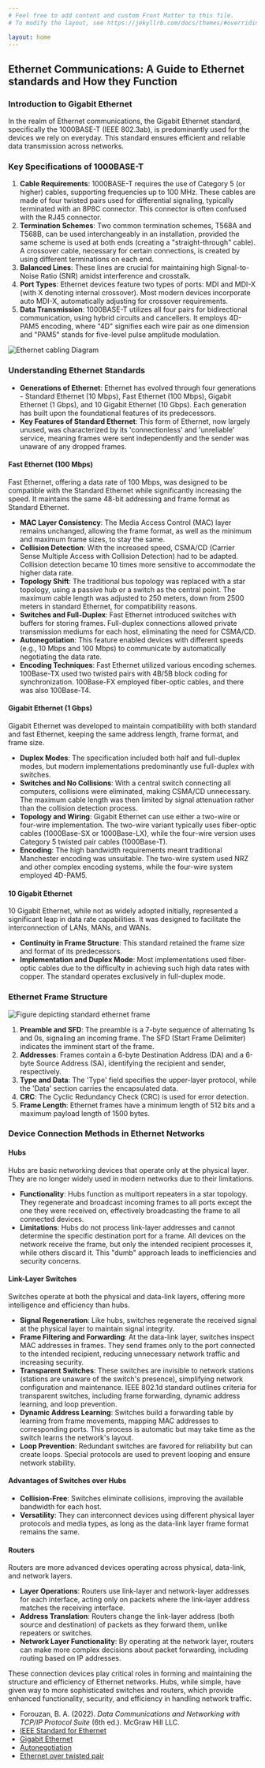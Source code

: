 ```yaml
---
# Feel free to add content and custom Front Matter to this file.
# To modify the layout, see https://jekyllrb.com/docs/themes/#overriding-theme-defaults

layout: home
---
```


## Ethernet Communications: A Guide to Ethernet standards and How they Function

### Introduction to Gigabit Ethernet
In the realm of Ethernet communications, the Gigabit Ethernet standard, specifically the 1000BASE-T (IEEE 802.3ab), is predominantly used for the devices we rely on everyday. This standard ensures efficient and reliable data transmission across networks.

### Key Specifications of 1000BASE-T
1. **Cable Requirements**: 1000BASE-T requires the use of Category 5 (or higher) cables, supporting frequencies up to 100 MHz. These cables are made of four twisted pairs used for differential signaling, typically terminated with an 8P8C connector. This connector is often confused with the RJ45 connector.
2. **Termination Schemes**: Two common termination schemes, T568A and T568B, can be used interchangeably in an installation, provided the same scheme is used at both ends (creating a "straight-through" cable). A crossover cable, necessary for certain connections, is created by using different terminations on each end.
3. **Balanced Lines**: These lines are crucial for maintaining high Signal-to-Noise Ratio (SNR) amidst interference and crosstalk.
4. **Port Types**: Ethernet devices feature two types of ports: MDI and MDI-X (with X denoting internal crossover). Most modern devices incorporate auto MDI-X, automatically adjusting for crossover requirements.
5. **Data Transmission**: 1000BASE-T utilizes all four pairs for bidirectional communication, using hybrid circuits and cancellers. It employs 4D-PAM5 encoding, where "4D" signifies each wire pair as one dimension and "PAM5" stands for five-level pulse amplitude modulation.

![Ethernet cabling Diagram](imgs/ETHCABLES.jpg)

### Understanding Ethernet Standards
- **Generations of Ethernet**: Ethernet has evolved through four generations - Standard Ethernet (10 Mbps), Fast Ethernet (100 Mbps), Gigabit Ethernet (1 Gbps), and 10 Gigabit Ethernet (10 Gbps). Each generation has built upon the foundational features of its predecessors.
- **Key Features of Standard Ethernet**: This form of Ethernet, now largely unused, was characterized by its 'connectionless' and 'unreliable' service, meaning frames were sent independently and the sender was unaware of any dropped frames.
#### Fast Ethernet (100 Mbps)
Fast Ethernet, offering a data rate of 100 Mbps, was designed to be compatible with the Standard Ethernet while significantly increasing the speed. It maintains the same 48-bit addressing and frame format as Standard Ethernet.

- **MAC Layer Consistency**: The Media Access Control (MAC) layer remains unchanged, allowing the frame format, as well as the minimum and maximum frame sizes, to stay the same.
- **Collision Detection**: With the increased speed, CSMA/CD (Carrier Sense Multiple Access with Collision Detection) had to be adapted. Collision detection became 10 times more sensitive to accommodate the higher data rate.
- **Topology Shift**: The traditional bus topology was replaced with a star topology, using a passive hub or a switch as the central point. The maximum cable length was adjusted to 250 meters, down from 2500 meters in standard Ethernet, for compatibility reasons.
- **Switches and Full-Duplex**: Fast Ethernet introduced switches with buffers for storing frames. Full-duplex connections allowed private transmission mediums for each host, eliminating the need for CSMA/CD.
- **Autonegotiation**: This feature enabled devices with different speeds (e.g., 10 Mbps and 100 Mbps) to communicate by automatically negotiating the data rate.
- **Encoding Techniques**: Fast Ethernet utilized various encoding schemes. 100Base-TX used two twisted pairs with 4B/5B block coding for synchronization. 100Base-FX employed fiber-optic cables, and there was also 100Base-T4.

#### Gigabit Ethernet (1 Gbps)
Gigabit Ethernet was developed to maintain compatibility with both standard and fast Ethernet, keeping the same address length, frame format, and frame size.

- **Duplex Modes**: The specification included both half and full-duplex modes, but modern implementations predominantly use full-duplex with switches.
- **Switches and No Collisions**: With a central switch connecting all computers, collisions were eliminated, making CSMA/CD unnecessary. The maximum cable length was then limited by signal attenuation rather than the collision detection process.
- **Topology and Wiring**: Gigabit Ethernet can use either a two-wire or four-wire implementation. The two-wire variant typically uses fiber-optic cables (1000Base-SX or 1000Base-LX), while the four-wire version uses Category 5 twisted pair cables (1000Base-T).
- **Encoding**: The high bandwidth requirements meant traditional Manchester encoding was unsuitable. The two-wire system used NRZ and other complex encoding systems, while the four-wire system employed 4D-PAM5.

#### 10 Gigabit Ethernet
10 Gigabit Ethernet, while not as widely adopted initially, represented a significant leap in data rate capabilities. It was designed to facilitate the interconnection of LANs, MANs, and WANs.

- **Continuity in Frame Structure**: This standard retained the frame size and format of its predecessors.
- **Implementation and Duplex Mode**: Most implementations used fiber-optic cables due to the difficulty in achieving such high data rates with copper. The standard operates exclusively in full-duplex mode.

### Ethernet Frame Structure
![Figure depicting standard ethernet frame](imgs/ETHFRAME.jpg)
1. **Preamble and SFD**: The preamble is a 7-byte sequence of alternating 1s and 0s, signaling an incoming frame. The SFD (Start Frame Delimiter) indicates the imminent start of the frame.
2. **Addresses**: Frames contain a 6-byte Destination Address (DA) and a 6-byte Source Address (SA), identifying the recipient and sender, respectively.
3. **Type and Data**: The 'Type' field specifies the upper-layer protocol, while the 'Data' section carries the encapsulated data.
4. **CRC**: The Cyclic Redundancy Check (CRC) is used for error detection.
5. **Frame Length**: Ethernet frames have a minimum length of 512 bits and a maximum payload length of 1500 bytes.

### Device Connection Methods in Ethernet Networks

#### Hubs
Hubs are basic networking devices that operate only at the physical layer. They are no longer widely used in modern networks due to their limitations.

- **Functionality**: Hubs function as multiport repeaters in a star topology. They regenerate and broadcast incoming frames to all ports except the one they were received on, effectively broadcasting the frame to all connected devices.
- **Limitations**: Hubs do not process link-layer addresses and cannot determine the specific destination port for a frame. All devices on the network receive the frame, but only the intended recipient processes it, while others discard it. This "dumb" approach leads to inefficiencies and security concerns.

#### Link-Layer Switches
Switches operate at both the physical and data-link layers, offering more intelligence and efficiency than hubs.

- **Signal Regeneration**: Like hubs, switches regenerate the received signal at the physical layer to maintain signal integrity.
- **Frame Filtering and Forwarding**: At the data-link layer, switches inspect MAC addresses in frames. They send frames only to the port connected to the intended recipient, reducing unnecessary network traffic and increasing security.
- **Transparent Switches**: These switches are invisible to network stations (stations are unaware of the switch's presence), simplifying network configuration and maintenance. IEEE 802.1d standard outlines criteria for transparent switches, including frame forwarding, dynamic address learning, and loop prevention.
- **Dynamic Address Learning**: Switches build a forwarding table by learning from frame movements, mapping MAC addresses to corresponding ports. This process is automatic but may take time as the switch learns the network's layout.
- **Loop Prevention**: Redundant switches are favored for reliability but can create loops. Special protocols are used to prevent looping and ensure network stability.

#### Advantages of Switches over Hubs
- **Collision-Free**: Switches eliminate collisions, improving the available bandwidth for each host.
- **Versatility**: They can interconnect devices using different physical layer protocols and media types, as long as the data-link layer frame format remains the same.

#### Routers
Routers are more advanced devices operating across physical, data-link, and network layers. 

- **Layer Operations**: Routers use link-layer and network-layer addresses for each interface, acting only on packets where the link-layer address matches the receiving interface.
- **Address Translation**: Routers change the link-layer address (both source and destination) of packets as they forward them, unlike repeaters or switches.
- **Network Layer Functionality**: By operating at the network layer, routers can make more complex decisions about packet forwarding, including routing based on IP addresses.

These connection devices play critical roles in forming and maintaining the structure and efficiency of Ethernet networks. Hubs, while simple, have given way to more sophisticated switches and routers, which provide enhanced functionality, security, and efficiency in handling network traffic.


* Forouzan, B. A. (2022). *Data Communications and Networking with TCP/IP Protocol Suite* (6th ed.). McGraw Hill LLC.
* [IEEE Standard for Ethernet](https://ieeexplore.ieee.org/document/9844436)
* [Gigabit Ethernet](https://en.wikipedia.org/wiki/Gigabit_Ethernet#Copper)
* [Autonegotiation](https://en.wikipedia.org/wiki/Autonegotiation)
* [Ethernet over twisted pair](https://en.wikipedia.org/wiki/Ethernet_over_twisted_pair)
